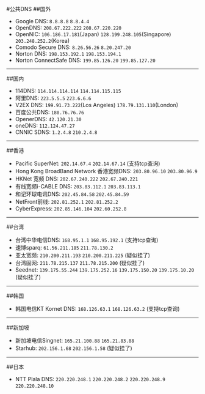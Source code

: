 #公共DNS
##国外
- Google DNS: `8.8.8.8` `8.8.4.4`
- OpenDNS: `208.67.222.222` `208.67.220.220`
- OpenNIC: `106.186.17.181`(Japan) `128.199.248.105`(Singapore) `203.248.252.2`(Korea)
- Comodo Secure DNS: `8.26.56.26` `8.20.247.20`
- Norton DNS: `198.153.192.1` `198.153.194.1`
- Norton ConnectSafe DNS: `199.85.126.20` `199.85.127.20`

---
##国内
- 114DNS: `114.114.114.114` `114.114.115.115`
- 阿里DNS: `223.5.5.5` `223.6.6.6`
- V2EX DNS: `199.91.73.222`(Los Angeles) `178.79.131.110`(London)
- 百度公共DNS: `180.76.76.76`
- OpenerDNS: `42.120.21.30`
- oneDNS: `112.124.47.27`
- CNNIC SDNS: `1.2.4.8` `210.2.4.8`

---
##香港
- Pacific SuperNet: `202.14.67.4` `202.14.67.14` (支持tcp查询)
- Hong Kong BroadBand Network 香港宽频DNS: `203.80.96.10` `203.80.96.9`
- HKNet 宽频 DNS: `202.67.240.222` `202.67.240.221`
- 有线宽频i-CABLE DNS: `203.83.112.1` `203.83.113.1`
- 和记环球电讯DNS: `202.45.84.58` `202.45.84.59`
- NetFront前线: `202.81.252.1` `202.81.252.2`
- CyberExpress: `202.85.146.104` `202.60.252.8`

---
##台湾
- 台湾中华电信DNS: `168.95.1.1` `168.95.192.1` (支持tcp查询)
- 速博sparq: `61.56.211.185` `211.78.130.2`
- 亚太宽频: `210.200.211.193` `210.200.211.225` (疑似挂了)
- 台湾固网: `211.78.215.137` `211.78.215.200` (疑似挂了)
- Seednet: `139.175.55.244` `139.175.252.16` `139.175.150.20` `139.175.10.20` (疑似挂了)

---
##韩国
- 韩国电信KT Kornet DNS: `168.126.63.1` `168.126.63.2` (支持tcp查询)

---
##新加坡
- 新加坡电信Singnet: `165.21.100.88` `165.21.83.88`
- Starhub: `202.156.1.68` `202.156.1.58` (疑似挂了)

---
##日本
- NTT Plala DNS: `220.220.248.1` `220.220.248.2` `220.220.248.9` `220.220.248.10`

